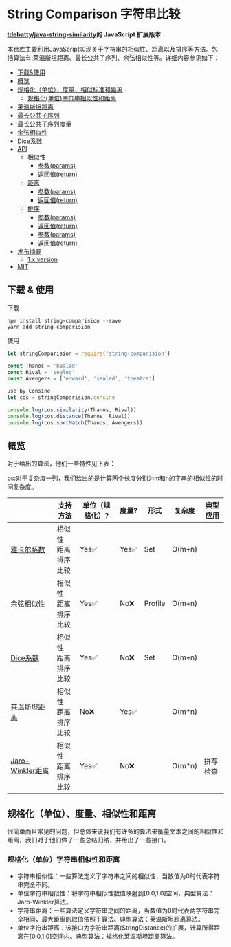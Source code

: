 # String Comparison  字符串比较



**[tdebatty/java-string-similarity](https://github.com/tdebatty/java-string-similarity)的 JavaScript 扩展版本**

本仓库主要利用JavaScript实现关于字符串的相似性、距离以及排序等方法。包括算法有:莱温斯坦距离、最长公共子序列、余弦相似性等。详细内容参见如下：


  - [下载&使用](#下载--使用)
  - [概览](#概览)
  - [规格化（单位）、度量、相似标准和距离](#规范化、度量、相似性和距离)
    - [规格化(单位)字符串相似性和距离](#normalized-similarity-and-distance)
  - [莱温斯坦距离](#levenshtein)
  - [最长公共子序列](#longest-common-subsequence)
  - [最长公共子序列度量](#metric-longest-common-subsequence)
  - [余弦相似性](#cosine-similarity)
  - [Dice系数](#sorensen-dice-coefficient)
  - [API](#api)
    - [相似性](#similarity)
      - [参数(params)](#params)
      - [返回值(return)](#return)
    - [距离](#distance)
      - [参数(params)](#params-1)
      - [返回值(return)](#return-1)
    - [排序](#sortmatch)
      - [参数(params)](#params-2)
      - [返回值(return)](#return-2)
      - [参数(params)](#params)
      - [返回值(return)](#return)
  - [发布摘要](#release-notes)
    - [1.x version](#1x-version)
  - [MIT](#mit)


## 下载 & 使用

下载

```shell
npm install string-comparision --save
yarn add string-comparision
```
使用

```js
let stringComparision = require('string-comparision')

const Thanos = 'healed'
const Rival = 'sealed'
const Avengers = ['edward', 'sealed', 'theatre']

use by Consine
let cos = stringComparision.consine

console.log(cos.similarity(Thanos, Rival))
console.log(cos.distance(Thanos, Rival))
console.log(cos.sortMatch(Thanos, Avengers))

```

## 概览
对于给出的算法，他们一些特性见下表：

ps:对于复杂度一列，我们给出的是计算两个长度分别为m和n的字串的相似性的时间复杂度。

|                                                                                                                                      | 支持方法                              | 单位（规格化）? | 度量? | 形式    | 复杂度   | 典型应用   |
| ------------------------------------------------------------------------------------------------------------------------------------ | --------------------------------------- | ----------- | ------- | ------- | ------ | --------------- |
| [雅卡尔系数](https://github.com/luozhouyang/python-string-similarity/blob/master/README.md#jaccard-index)                         | 相似性<br/>距离<br />排序比较  | Yes✅         | Yes✅     | Set     | O(m+n) |                 |
| [余弦相似性](https://github.com/luozhouyang/python-string-similarity/blob/master/README.md#cosine-similarity)                 | 相似性<br/>距离<br />排序比较  | Yes✅         | No❌      | Profile | O(m+n) |                 |
| [Dice系数](https://github.com/luozhouyang/python-string-similarity/blob/master/README.md#sorensen-dice-coefficient) | 相似性<br/>距离<br />排序比较   | Yes✅         | No❌      | Set     | O(m+n) |                 |
| [莱温斯坦距离](https://github.com/luozhouyang/python-string-similarity/blob/master/README.md#levenshtein)                             | 相似性<br/>距离<br />排序比较 | No❌          | Yes✅     |         | O(m*n) |                 |
| [Jaro-Winkler距离](https://github.com/luozhouyang/python-string-similarity/blob/master/README.md#jaro-winkler)                           | 相似性<br/>距离<br />排序比较       | Yes✅         | No❌      |         | O(m*n) | 拼写检查 |


## 规格化（单位）、度量、相似性和距离
很简单而且常见的问题，但总体来说我们有许多的算法来衡量文本之间的相似性和距离，我们对于他们做了一些总结归纳，并给出了一些接口。


### 规格化（单位）字符串相似性和距离

- 字符串相似性：一些算法定义了字符串之间的相似性，当数值为0时代表字符串完全不同。
- 单位字符串相似性：将字符串相似性数值映射到[0.0,1.0]空间，典型算法：Jaro-Winkler算法。
- 字符串距离：一些算法定义字符串之间的距离，当数值为0时代表两字符串完全相同，最大距离的取值依照于算法。典型算法：莱温斯坦距离算法。
- 单位字符串距离：该接口为字符串距离(StringDistance)的扩展，计算所得距离在[0.0,1.0]空间内。典型算法：规格化莱温斯坦距离算法。


